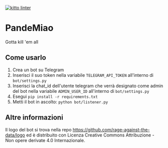 [![kitto linter](https://github.com/rcastellotti/PandeMiao/workflows/Python%20application/badge.svg)](https://github.com/rcastellotti/PandeMiao/actions?workflow=kitto+linter)

# PandeMiao
Gotta kill 'em all

## Come usarlo
1. Crea un bot su Telegram
2. Inserisci il suo token nella variabile `TELEGRAM_API_TOKEN` all'interno di `bot/settings.py`
3. Inserisci la chat_id dell'utente telegram che verrà designato come admin del bot nella variabile `ADMIN_USER_ID` all'interno di `bot/settings.py`
4. Esegui `pip install -r requirements.txt`
5. Metti il bot in ascolto: `python bot/listener.py`

## Altre informazioni
Il logo del bot si trova nella repo https://github.com/rage-against-the-data/logo ed è distribuito con Licenza Creative Commons Attribuzione - Non opere derivate 4.0 Internazionale.
